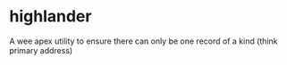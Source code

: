 # highlander
A wee apex utility to ensure there can only be one record of a kind (think primary address)
